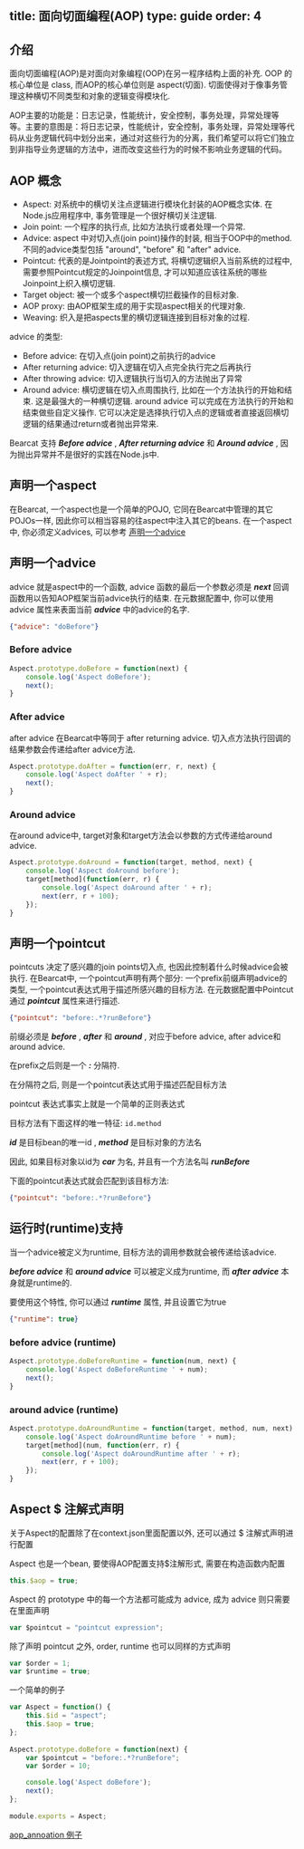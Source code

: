 title: 面向切面编程(AOP)
type: guide
order: 4
---

## 介绍

面向切面编程(AOP)是对面向对象编程(OOP)在另一程序结构上面的补充. OOP 的核心单位是 class, 而AOP的核心单位则是 aspect(切面). 切面使得对于像事务管理这种横切不同类型和对象的逻辑变得模块化.

AOP主要的功能是：日志记录，性能统计，安全控制，事务处理，异常处理等等。主要的意图是：将日志记录，性能统计，安全控制，事务处理，异常处理等代码从业务逻辑代码中划分出来，通过对这些行为的分离，我们希望可以将它们独立到非指导业务逻辑的方法中，进而改变这些行为的时候不影响业务逻辑的代码。

## AOP 概念

* Aspect: 对系统中的横切关注点逻辑进行模块化封装的AOP概念实体. 在Node.js应用程序中, 事务管理是一个很好横切关注逻辑.
* Join point: 一个程序的执行点, 比如方法执行或者处理一个异常.
* Advice: aspect 中对切入点(join point)操作的封装, 相当于OOP中的method. 不同的advice类型包括 "around", "before" 和 "after" advice.
* Pointcut: 代表的是Jointpoint的表述方式, 将横切逻辑织入当前系统的过程中, 需要参照Pointcut规定的Joinpoint信息, 才可以知道应该往系统的哪些Joinpoint上织入横切逻辑.
* Target object: 被一个或多个aspect横切拦截操作的目标对象.
* AOP proxy: 由AOP框架生成的用于实现aspect相关的代理对象.
* Weaving: 织入是把aspects里的横切逻辑连接到目标对象的过程.

advice 的类型:
 
* Before advice: 在切入点(join point)之前执行的advice
* After returning advice: 切入逻辑在切入点完全执行完之后再执行
* After throwing advice: 切入逻辑执行当切入的方法抛出了异常
* Around advice: 横切逻辑在切入点周围执行, 比如在一个方法执行的开始和结束. 这是最强大的一种横切逻辑. around advice 可以完成在方法执行的开始和结束做些自定义操作. 它可以决定是选择执行切入点的逻辑或者直接返回横切逻辑的结果通过return或者抛出异常来.

Bearcat 支持 ***Before advice*** ,  ***After returning advice*** 和  ***Around advice*** , 因为抛出异常并不是很好的实践在Node.js中.

## 声明一个aspect

在Bearcat, 一个aspect也是一个简单的POJO, 它同在Bearcat中管理的其它POJOs一样, 因此你可以相当容易的往aspect中注入其它的beans.
在一个aspect中, 你必须定义advices, 可以参考 [声明一个advice](#Declaring_an_advice)  

## 声明一个advice
advice 就是aspect中的一个函数, advice 函数的最后一个参数必须是 ***next*** 回调函数用以告知AOP框架当前advice执行的结束.
在元数据配置中, 你可以使用 advice 属性来表面当前 ***advice*** 中的advice的名字.
   
```json
{"advice": "doBefore"}
```

### Before advice

```js
Aspect.prototype.doBefore = function(next) {
    console.log('Aspect doBefore');
    next();
}
```

### After advice

after advice 在Bearcat中等同于 after returning advice.
切入点方法执行回调的结果参数会传递给after advice方法.

```js
Aspect.prototype.doAfter = function(err, r, next) {
    console.log('Aspect doAfter ' + r);
    next();
}
```

### Around advice

在around advice中, target对象和target方法会以参数的方式传递给around advice.

```js
Aspect.prototype.doAround = function(target, method, next) {
    console.log('Aspect doAround before');
    target[method](function(err, r) {
	    console.log('Aspect doAround after ' + r);
	    next(err, r + 100);
    });
}
```

## 声明一个pointcut

pointcuts 决定了感兴趣的join points切入点, 也因此控制着什么时候advice会被执行. 在Bearcat中, 一个pointcut声明有两个部分: 一个prefix前缀声明advice的类型, 一个pointcut表达式用于描述所感兴趣的目标方法.
在元数据配置中Pointcut通过 ***pointcut*** 属性来进行描述.

```json
{"pointcut": "before:.*?runBefore"}
```

前缀必须是 ***before*** ,  ***after*** 和  ***around*** , 对应于before advice, after advice和around advice.

在prefix之后则是一个 ***:*** 分隔符.

在分隔符之后, 则是一个pointcut表达式用于描述匹配目标方法

pointcut 表达式事实上就是一个简单的正则表达式

目标方法有下面这样的唯一特征: `id.method`

***id*** 是目标bean的唯一id , ***method*** 是目标对象的方法名

因此, 如果目标对象以id为 ***car*** 为名, 并且有一个方法名叫  ***runBefore*** 

下面的pointcut表达式就会匹配到该目标方法:

```json
{"pointcut": "before:.*?runBefore"}
```

## 运行时(runtime)支持

当一个advice被定义为runtime, 目标方法的调用参数就会被传递给该advice.

 ***before advice*** 和 ***around advice*** 可以被定义成为runtime, 而 ***after advice*** 本身就是runtime的.

要使用这个特性, 你可以通过 ***runtime*** 属性, 并且设置它为true

```json
{"runtime": true}
```

### before advice (runtime)

```js
Aspect.prototype.doBeforeRuntime = function(num, next) {
    console.log('Aspect doBeforeRuntime ' + num);
    next();
}
``` 

### around advice (runtime)

```js
Aspect.prototype.doAroundRuntime = function(target, method, num, next) {
    console.log('Aspect doAroundRuntime before ' + num);
    target[method](num, function(err, r) {
        console.log('Aspect doAroundRuntime after ' + r);
	    next(err, r + 100);
    });
}
```

## Aspect $ 注解式声明

关于Aspect的配置除了在context.json里面配置以外, 还可以通过 $ 注解式声明进行配置

Aspect 也是一个bean, 要使得AOP配置支持$注解形式, 需要在构造函数内配置

```js
this.$aop = true;
```
  
Aspect 的 prototype 中的每一个方法都可能成为 advice, 成为 advice 则只需要在里面声明

```js
var $pointcut = "pointcut expression";
```

除了声明 pointcut 之外, order, runtime 也可以同样的方式声明

```js
var $order = 1;
var $runtime = true;
```

一个简单的例子

```js
var Aspect = function() {
    this.$id = "aspect";
    this.$aop = true;
};
  
Aspect.prototype.doBefore = function(next) {
    var $pointcut = "before:.*?runBefore";
    var $order = 10;

    console.log('Aspect doBefore');
    next();
};
  
module.exports = Aspect;
```

[aop_annoation 例子](https://github.com/bearcatjs/bearcat/tree/master/examples/aop_annotation)
